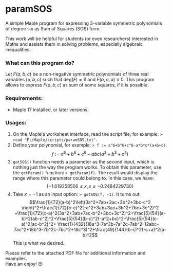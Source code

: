 # paramSOS
A simple Maple program for expressing 3-variable symmetric polynomials of degree six as Sum of Squares (SOS) form.

This work will be helpful for students (or even researchers) interested in Maths and assists them in solving problems, especially algebraic inequalities.
### What can this program do?
Let $F\left(a,b,c \right)$ be a non-negative symmetric polynomials of three real variables $(a,b,c)$ such that $\text{deg}(F)=6$ and $F(a,a,a) \equiv 0$. This program allows to express $F(a,b,c)$ as sum of some squares, if it is possible.
### Requirements:
* Maple 17 installed, or later versions.
### Usages:
1. On the Maple's worksheet interface, read the script file, for example: ```> read "F:/Maple/scripts/paramSOS.txt"```.
2. Define your polynomial, for example: ```> f := a^6+b^6+c^6-a*b*c*(a+b+c)```.
  $$f:=a^6+b^6+c^6-abc\left(a^3+b^3+c^3\right)$$
3. ```getSOS()``` function needs a parameter as the second input, which is nothing just the way the program works. To obtain this parameter, use the ```getParam()``` function: ```> getParam(f)```. The result would display the range where this parameter could belong to. In this case, we have: \
 $$\{-1.619258506 \le x, x \le -0.2484229730\}$$
4. Take $x=-1$ as an input option: ```> getSOS(f, -1)```. It turns out:
 $$\frac{1}{72}(a-b)^2\left(3a^2+7ab+3ac+3b^2+3bc-c^2 \right)^2+\frac{1}{72}(b-c)^2(-a^2+3ab+3ac+3b^2+7bc+3c^2)^2 +\frac{1}{72}(c-a)^2(3a^2+3ab+7ac-b^2+3bc+3c^2)^2+\frac{5}{54}(a-b)^2(ab-c^2)^2+\frac{5}{54}(b-c)^2(-a^2+bc)^2+\frac{5}{54}(c-a)^2(ac-b^2)^2+ \frac{1}{432}(18a^3-7a^2b-7a^2c-7ab^2-12abc-7ac^2+18b^3-7b^2c-7bc^2+18c^3)^2+\frac{49}{144}(b-c)^2(-c+a)^2(a-b)^2$$
This is what we desired.

Please refer to the attached PDF file for additional information and examples. \
Have an enjoy! 😊
